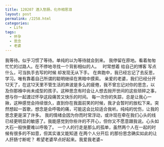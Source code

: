 ```yaml
---
title: 120207 酒入愁肠，化作相思泪
layout: post
permalink: /2258.html
categories:
  - Life
tags:
  - 怀孕
  - 思念
  - 老婆
---
```

 我等待。似乎习惯了等待。单纯的以为等待就会到来。 我停留在原地。看着匆匆忙忙的过路人。在不停地寻找一个背影相似的人。 &nbsp; 时常想着 给自己的博客 写点什么，可当执手去写的时候 却发现无从下手。 在奔跑中，我已经忘记了去反思，学习。唯有靠着自己所谓的聪明继续在黑暗中摸索。 亲爱的老婆，我们已经分开12天了，在这12天里不管生活的奔波是多么的疲倦，我不曾忘记对你的思念，以及你那褓中尚未成型的孩子。这种思念有时会让人想去抛开世间的这些琐碎之事，想与你一起渡过怀孕这段痛苦又快乐的时间。 每一次你的失踪，总是让我心一揪，这种感觉会持续很久，直到你在我面前笑的时候，我才会暂时的放松下来。突然想起一首歌，想念是会呼吸的痛，可能这会比较适合我听。纯纯的忧伤，让我的思念更是深了许多。 我的情绪会因为你而时常浮动，或许现在牵在我们心头的线已经更明显的敏感了。我能感觉到你些许的不开心，但你又不愿意跟我说。心头如大石一般快要难以呼吸了。 一个人的行走是那么的孤单，虽然两个人在一起的时候有很多的不如意，但其实谁又能知道 在两个人分开后 的那份思念确实如此的让人肝肠寸断呢？ 希望老婆早点好起来。我爱我老婆~ &nbsp;